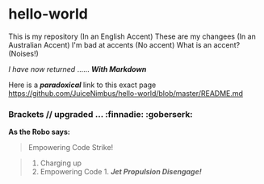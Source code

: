 # hello-world
This is my repository (In an English Accent)
These are my changees (In an Australian Accent)
I'm bad at accents (No accent)
What is an accent? (Noises!)

_I have now returned_
...... _**With Markdown**_

Here is a ___paradoxical___ link to this exact page https://github.com/JuiceNimbus/hello-world/blob/master/README.md

### Brackets // upgraded ... :finnadie: :goberserk:

**As the Robo says:**
>Empowering Code Strike!

>1. Charging up 
>1. Empowering Code
    1.  ___Jet Propulsion Disengage!___
